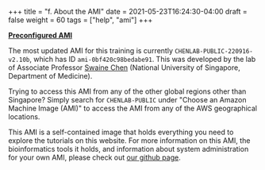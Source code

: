 +++
title = "f. About the AMI"
date = 2021-05-23T16:24:30-04:00
draft = false 
weight = 60
tags = ["help", "ami"]
+++

[**Preconfigured AMI**](https://www.youtube.com/watch?v=q6CwmdwItDA)

The most updated AMI for this training is currently `CHENLAB-PUBLIC-220916-v2.10b`, which has ID `ami-0bf420c98bedabe91`. This was developed by the lab of Associate Professor [Swaine Chen](https://swainechen.github.io/) (National University of Singapore, Department of Medicine). 

Trying to access this AMI from any of the other global regions other than Singapore? Simply search for `CHENLAB-PUBLIC` under "Choose an Amazon Machine Image (AMI)" to access the AMI from any of the AWS geographical locations. 
 
This AMI is a self-contained image that holds everything you need to explore the tutorials on this website. For more information on this AMI, the bioinformatics tools it holds, and information about system administration for your own AMI, please check out [our github page](https://github.com/swainechen/chenlab-training/tree/main/sysadmin).

